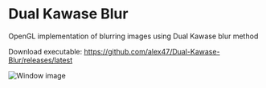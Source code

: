 # Dual Kawase Blur

OpenGL implementation of blurring images using Dual Kawase blur method

Download executable: https://github.com/alex47/Dual-Kawase-Blur/releases/latest

![Window image](https://raw.githubusercontent.com/alex47/Dual-Kawase-Blur/master/screenshot.PNG)

